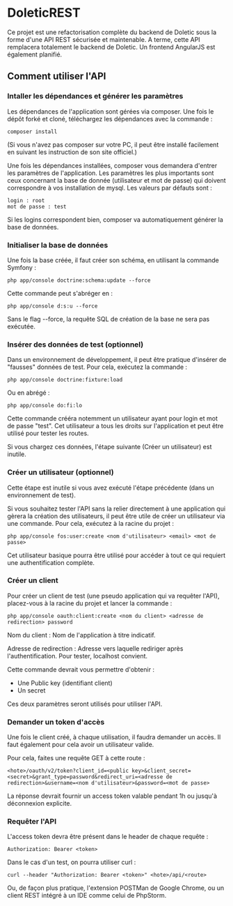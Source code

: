 DoleticREST
=========

Ce projet est une refactorisation complète du backend de Doletic sous la forme d'une API REST sécurisée et maintenable. A terme, cette API remplacera totalement le backend de Doletic. Un frontend AngularJS est également planifié.

## Comment utiliser l'API

### Intaller les dépendances et générer les paramètres

Les dépendances de l'application sont gérées via composer. Une fois le dépôt forké et cloné, téléchargez les dépendances avec la commande :

```
composer install
```

(Si vous n'avez pas composer sur votre PC, il peut être installé facilement en suivant les instruction de son site officiel.)

Une fois les dépendances installées, composer vous demandera d'entrer les paramètres de l'application. Les paramètres les plus importants sont ceux concernant la base de donnée (utilisateur et mot de passe) qui doivent correspondre à vos installation de mysql. Les valeurs par défauts sont :

```
login : root
mot de passe : test
```

Si les logins correspondent bien, composer va automatiquement générer la base de données.

### Initialiser la base de données

Une fois la base créée, il faut créer son schéma, en utilisant la commande Symfony :

```
php app/console doctrine:schema:update --force
```

Cette commande peut s'abréger en :

```
php app/console d:s:u --force
```

Sans le flag --force, la requête SQL de création de la base ne sera pas exécutée.


### Insérer des données de test (optionnel)

Dans un environnement de développement, il peut être pratique d'insérer de "fausses" données de test. Pour cela, exécutez la commande :

```
php app/console doctrine:fixture:load
```

Ou en abrégé :

```
php app/console do:fi:lo
```

Cette commande crééra notemment un utilisateur ayant pour login et mot de passe "test". Cet utilisateur a tous les droits sur l'application et peut être utilisé pour tester les routes.

Si vous chargez ces données, l'étape suivante (Créer un utilisateur) est inutile.



### Créer un utilisateur (optionnel)

Cette étape est inutile si vous avez exécuté l'étape précédente (dans un environnement de test).

Si vous souhaitez tester l'API sans la relier directement à une application qui gèrera la création des utilisateurs, il peut être utile de créer un utilisateur via une commande. Pour cela, exécutez à la racine du projet :

```
php app/console fos:user:create <nom d'utilisateur> <email> <mot de passe>
```

Cet utilisateur basique pourra être utilisé pour accéder à tout ce qui requiert une authentification complète.

### Créer un client
Pour créer un client de test (une pseudo application qui va requêter l'API), placez-vous à la racine du projet et lancer la commande :

```
php app/console oauth:client:create <nom du client> <adresse de redirection> password
```

Nom du client : Nom de l'application à titre indicatif.

Adresse de redirection :  Adresse vers laquelle rediriger après l'authentification. Pour tester, localhost convient.

Cette commande devrait vous permettre d'obtenir :

+ Une Public key (identifiant client)
+ Un secret

Ces deux paramètres seront utilisés pour utiliser l'API.


### Demander un token d'accès

Une fois le client créé, à chaque utilisation, il faudra demander un accès. Il faut également pour cela avoir un utilisateur valide.

Pour cela, faites une requête GET à cette route :

```
<hote>/oauth/v2/token?client_id=<public key>&client_secret=<secret>&grant_type=password&redirect_uri=<adresse de redirection>&username=<nom d'utilisateur>&password=<mot de passe>
```

La réponse devrait fournir un access token valable pendant 1h ou jusqu'à déconnexion explicite.


### Requêter l'API

L'access token devra être présent dans le header de chaque requête :

```
Authorization: Bearer <token>
```

Dans le cas d'un test, on pourra utiliser curl :

```
curl --header "Authorization: Bearer <token>" <hote>/api/<route>
```

Ou, de façon plus pratique, l'extension POSTMan de Google Chrome, ou un client REST intégré à un IDE comme celui de PhpStorm.